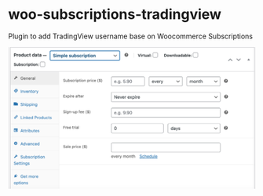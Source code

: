# woo-subscriptions-tradingview
Plugin to add TradingView username base on Woocommerce Subscriptions


![Alt text](https://github.com/dearvn/woo-subscriptions-tradingview/raw/main/add.png?raw=true "Add product")
